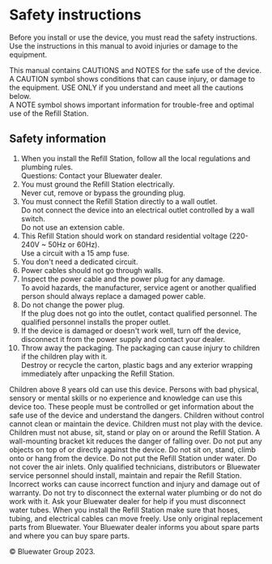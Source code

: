 # Safety instructions 
Before you install or use the device, you must read the safety instructions.
Use the instructions in this manual to avoid injuries or damage to the equipment.

<!-- No CAUTION or NOTE in the text below. -->
This manual contains CAUTIONS and NOTES for the safe use of the device.
A CAUTION symbol shows conditions that can cause injury, or damage to the equipment. 
USE ONLY if you understand and meet all the cautions below.  
A NOTE symbol shows important information for trouble-free and optimal use of the Refill Station. 

## Safety information
1. When you install the Refill Station, follow all the local regulations and plumbing rules.  
Questions: Contact your Bluewater dealer.
2. You must ground the Refill Station electrically.  
Never cut, remove or bypass the grounding plug.
3. You must connect the Refill Station directly to a wall outlet.  
Do not connect the device into an electrical outlet controlled by a wall switch.  
Do not use an extension cable.
4. This Refill Station should work on standard residential voltage (220-240V ~ 50Hz or 60Hz).  
Use a circuit with a 15 amp fuse. 
5. You don't need a dedicated circuit.
6. Power cables should not go through walls.
7. Inspect the power cable and the power plug for any damage.  
To avoid hazards, the manufacturer, service agent or another qualified person should always replace a damaged power cable.
8. Do not change the power plug.  
If the plug does not go into the outlet, contact qualified personnel. 
The qualified personnel installs the proper outlet.
9. If the device is damaged or doesn't work well, turn off the device, disconnect it from the power supply and contact your dealer.
10. Throw away the packaging.
The packaging can cause injury to children if the children play with it.  
Destroy or recycle the carton, plastic bags and any exterior wrapping immediately after unpacking the Refill Station. 
<!-- Please edit the rest of document in a similar manner. -->
Children above 8 years old can use this device.
Persons with bad physical, sensory or mental skills or no experience and knowledge can use this device too.
These people must be controlled or get information about the safe use of the device and understand the dangers. 
Children without control cannot clean or maintain the device.
Children must not play with the device. 
Children must not abuse, sit, stand or play on or around the Refill Station. 
A wall-mounting bracket kit reduces the danger of falling over.
Do not put any objects on top of or directly against the device.
Do not sit on, stand, climb onto or hang from the device.
Do not put the Refill Station under water. 
Do not cover the air inlets.
Only qualified technicians, distributors or Bluewater service personnel should install, maintain and repair the Refill Station. 
Incorrect works can cause incorrect function and injury and damage out of warranty. 
Do not try to disconnect the external water plumbing or do not do work with it.
Ask your Bluewater dealer for help if you must disconnect water tubes. 
When you install the Refill Station make sure that hoses, tubing, and electrical cables can move freely. 
Use only original replacement parts from Bluewater. 
Your Bluewater dealer informs you about spare parts and where you can buy spare parts.

© Bluewater Group 2023.
